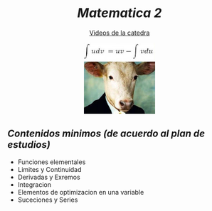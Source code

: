 _<h1 align="center">Matematica 2</h1>_
<div align="center">
  <a href="https://www.youtube.com/@matematica2informatica582"><p>Videos de la catedra</p></a>
  <img src="https://github.com/DerDAVO/Matematica-2/blob/main/media/mt2Icon.jpg">
</div>

_<h2>Contenidos minimos (de acuerdo al plan de estudios)</h2>_
<ul>
  <li>Funciones elementales</li>
  <li>Limites y Continuidad</li>
  <li>Derivadas y Exremos</li>
  <li>Integracion</li>
  <li>Elementos de optimizacion en una variable</li>
  <li>Suceciones y Series</li>
</ul>
